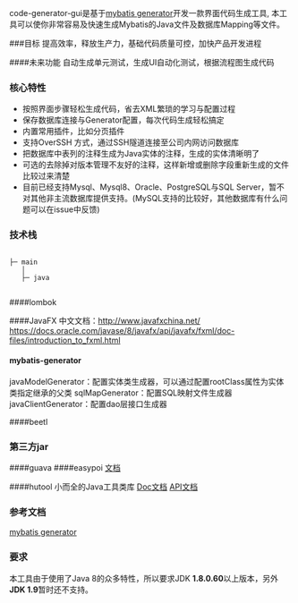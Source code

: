 
code-generator-gui是基于[mybatis generator](http://www.mybatis.org/generator/index.html)开发一款界面代码生成工具, 本工具可以使你非常容易及快速生成Mybatis的Java文件及数据库Mapping等文件。

###目标
提高效率，释放生产力，基础代码质量可控，加快产品开发进程

####未来功能
自动生成单元测试，生成UI自动化测试，根据流程图生成代码

### 核心特性
* 按照界面步骤轻松生成代码，省去XML繁琐的学习与配置过程
* 保存数据库连接与Generator配置，每次代码生成轻松搞定
* 内置常用插件，比如分页插件
* 支持OverSSH 方式，通过SSH隧道连接至公司内网访问数据库
* 把数据库中表列的注释生成为Java实体的注释，生成的实体清晰明了
* 可选的去除掉对版本管理不友好的注释，这样新增或删除字段重新生成的文件比较过来清楚
* 目前已经支持Mysql、Mysql8、Oracle、PostgreSQL与SQL Server，暂不对其他非主流数据库提供支持。(MySQL支持的比较好，其他数据库有什么问题可以在issue中反馈)

### 技术栈
```

├─ main
   │  
   ├─ java
 
 ```
####lombok

####JavaFX
中文文档：http://www.javafxchina.net/
https://docs.oracle.com/javase/8/javafx/api/javafx/fxml/doc-files/introduction_to_fxml.html

#### mybatis-generator
javaModelGenerator：配置实体类生成器，可以通过配置rootClass属性为实体类指定继承的父类
sqlMapGenerator：配置SQL映射文件生成器
javaClientGenerator：配置dao层接口生成器

####beetl

### 第三方jar
####guava
####easypoi
[文档](https://opensource.afterturn.cn/doc/easypoi.html)

####hutool
小而全的Java工具类库
[Doc文档](https://hutool.cn/docs/#/)
[API文档](https://apidoc.gitee.com/loolly/hutool/ )


### 参考文档
[mybatis generator](https://mybatis.org/generator/apidocs/org/mybatis/generator/internal/DefaultCommentGenerator.html)


### 要求
本工具由于使用了Java 8的众多特性，所以要求JDK <strong>1.8.0.60</strong>以上版本，另外<strong>JDK 1.9</strong>暂时还不支持。
